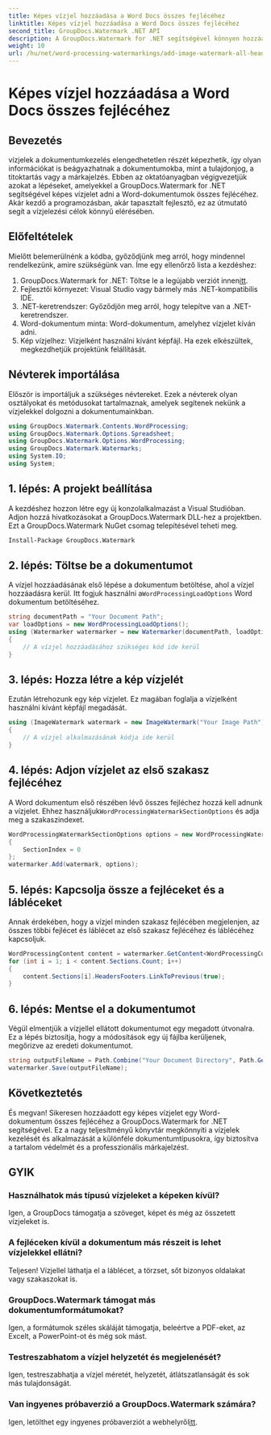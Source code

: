 ```yaml
---
title: Képes vízjel hozzáadása a Word Docs összes fejlécéhez
linktitle: Képes vízjel hozzáadása a Word Docs összes fejlécéhez
second_title: GroupDocs.Watermark .NET API
description: A GroupDocs.Watermark for .NET segítségével könnyen hozzáadhat vízjeleket a Word dokumentumok összes fejlécéhez. Kövesse lépésenkénti útmutatónkat részletes kódpéldákkal.
weight: 10
url: /hu/net/word-processing-watermarkings/add-image-watermark-all-headers-word-docs/
---
```


# Képes vízjel hozzáadása a Word Docs összes fejlécéhez

## Bevezetés
vízjelek a dokumentumkezelés elengedhetetlen részét képezhetik, így olyan információkat is beágyazhatnak a dokumentumokba, mint a tulajdonjog, a titoktartás vagy a márkajelzés. Ebben az oktatóanyagban végigvezetjük azokat a lépéseket, amelyekkel a GroupDocs.Watermark for .NET segítségével képes vízjelet adni a Word-dokumentumok összes fejlécéhez. Akár kezdő a programozásban, akár tapasztalt fejlesztő, ez az útmutató segít a vízjelezési célok könnyű elérésében.
## Előfeltételek
Mielőtt belemerülnénk a kódba, győződjünk meg arról, hogy mindennel rendelkezünk, amire szükségünk van. Íme egy ellenőrző lista a kezdéshez:
1.  GroupDocs.Watermark for .NET: Töltse le a legújabb verziót innen[itt](https://releases.groupdocs.com/Watermark/net/).
2. Fejlesztői környezet: Visual Studio vagy bármely más .NET-kompatibilis IDE.
3. .NET-keretrendszer: Győződjön meg arról, hogy telepítve van a .NET-keretrendszer.
4. Word-dokumentum minta: Word-dokumentum, amelyhez vízjelet kíván adni.
5. Kép vízjelhez: Vízjelként használni kívánt képfájl.
Ha ezek elkészültek, megkezdhetjük projektünk felállítását.
## Névterek importálása
Először is importáljuk a szükséges névtereket. Ezek a névterek olyan osztályokat és metódusokat tartalmaznak, amelyek segítenek nekünk a vízjelekkel dolgozni a dokumentumainkban.
```csharp
using GroupDocs.Watermark.Contents.WordProcessing;
using GroupDocs.Watermark.Options.Spreadsheet;
using GroupDocs.Watermark.Options.WordProcessing;
using GroupDocs.Watermark.Watermarks;
using System.IO;
using System;
```
## 1. lépés: A projekt beállítása
A kezdéshez hozzon létre egy új konzolalkalmazást a Visual Studióban. Adjon hozzá hivatkozásokat a GroupDocs.Watermark DLL-hez a projektben. Ezt a GroupDocs.Watermark NuGet csomag telepítésével teheti meg.
```bash
Install-Package GroupDocs.Watermark
```
## 2. lépés: Töltse be a dokumentumot
 A vízjel hozzáadásának első lépése a dokumentum betöltése, ahol a vízjel hozzáadásra kerül. Itt fogjuk használni a`WordProcessingLoadOptions` Word dokumentum betöltéséhez.
```csharp
string documentPath = "Your Document Path";
var loadOptions = new WordProcessingLoadOptions();
using (Watermarker watermarker = new Watermarker(documentPath, loadOptions))
{
    // A vízjel hozzáadásához szükséges kód ide kerül
}
```
## 3. lépés: Hozza létre a kép vízjelét
Ezután létrehozunk egy kép vízjelet. Ez magában foglalja a vízjelként használni kívánt képfájl megadását.
```csharp
using (ImageWatermark watermark = new ImageWatermark("Your Image Path"))
{
    // A vízjel alkalmazásának kódja ide kerül
}
```
## 4. lépés: Adjon vízjelet az első szakasz fejlécéhez
 A Word dokumentum első részében lévő összes fejléchez hozzá kell adnunk a vízjelet. Ehhez használjuk`WordProcessingWatermarkSectionOptions` és adja meg a szakaszindexet.
```csharp
WordProcessingWatermarkSectionOptions options = new WordProcessingWatermarkSectionOptions
{
    SectionIndex = 0
};
watermarker.Add(watermark, options);
```
## 5. lépés: Kapcsolja össze a fejléceket és a lábléceket
Annak érdekében, hogy a vízjel minden szakasz fejlécében megjelenjen, az összes többi fejlécet és láblécet az első szakasz fejlécéhez és láblécéhez kapcsoljuk.
```csharp
WordProcessingContent content = watermarker.GetContent<WordProcessingContent>();
for (int i = 1; i < content.Sections.Count; i++)
{
    content.Sections[i].HeadersFooters.LinkToPrevious(true);
}
```
## 6. lépés: Mentse el a dokumentumot
Végül elmentjük a vízjellel ellátott dokumentumot egy megadott útvonalra. Ez a lépés biztosítja, hogy a módosítások egy új fájlba kerüljenek, megőrizve az eredeti dokumentumot.
```csharp
string outputFileName = Path.Combine("Your Document Directory", Path.GetFileName(documentPath));
watermarker.Save(outputFileName);
```
## Következtetés
És megvan! Sikeresen hozzáadott egy képes vízjelet egy Word-dokumentum összes fejlécéhez a GroupDocs.Watermark for .NET segítségével. Ez a nagy teljesítményű könyvtár megkönnyíti a vízjelek kezelését és alkalmazását a különféle dokumentumtípusokra, így biztosítva a tartalom védelmét és a professzionális márkajelzést.
## GYIK
### Használhatok más típusú vízjeleket a képeken kívül?
Igen, a GroupDocs támogatja a szöveget, képet és még az összetett vízjeleket is.
### A fejléceken kívül a dokumentum más részeit is lehet vízjelekkel ellátni?
Teljesen! Vízjellel láthatja el a láblécet, a törzset, sőt bizonyos oldalakat vagy szakaszokat is.
### GroupDocs.Watermark támogat más dokumentumformátumokat?
Igen, a formátumok széles skáláját támogatja, beleértve a PDF-eket, az Excelt, a PowerPoint-ot és még sok mást.
### Testreszabhatom a vízjel helyzetét és megjelenését?
Igen, testreszabhatja a vízjel méretét, helyzetét, átlátszatlanságát és sok más tulajdonságát.
### Van ingyenes próbaverzió a GroupDocs.Watermark számára?
 Igen, letölthet egy ingyenes próbaverziót a webhelyről[itt](https://releases.groupdocs.com/).